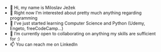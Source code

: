 - 👋 Hi, my name is Miloslav Ježek
- 👀 Right now I’m interested about pretty much anything regarding programming
- 🌱 I've just started learning Computer Science and Python (Udemy, Engeto, freeCodeCamp...)
- 💞️ I’m currently open to collaborating on anything my skills are sufficient for :)
- 📫 You can reach me on LinkedIn

<!---
milojezek/milojezek is a ✨ special ✨ repository because its `README.md` (this file) appears on your GitHub profile.
You can click the Preview link to take a look at your changes.
--->
